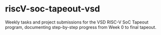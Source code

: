 # riscV-soc-tapeout-vsd
Weekly tasks and project submissions for the VSD RISC-V SoC Tapeout program, documenting step-by-step progress from Week 0 to final tapeout.
